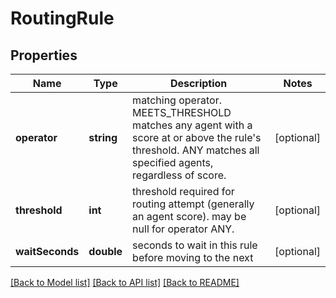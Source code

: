 # RoutingRule

## Properties
Name | Type | Description | Notes
------------ | ------------- | ------------- | -------------
**operator** | **string** | matching operator.  MEETS_THRESHOLD matches any agent with a score at or above the rule&#39;s threshold.  ANY matches all specified agents, regardless of score. | [optional] 
**threshold** | **int** | threshold required for routing attempt (generally an agent score).  may be null for operator ANY. | [optional] 
**waitSeconds** | **double** | seconds to wait in this rule before moving to the next | [optional] 

[[Back to Model list]](../README.md#documentation-for-models) [[Back to API list]](../README.md#documentation-for-api-endpoints) [[Back to README]](../README.md)


